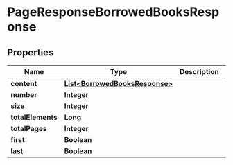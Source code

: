 

# PageResponseBorrowedBooksResponse


## Properties

| Name | Type | Description | Notes |
|------------ | ------------- | ------------- | -------------|
|**content** | [**List&lt;BorrowedBooksResponse&gt;**](BorrowedBooksResponse.md) |  |  [optional] |
|**number** | **Integer** |  |  [optional] |
|**size** | **Integer** |  |  [optional] |
|**totalElements** | **Long** |  |  [optional] |
|**totalPages** | **Integer** |  |  [optional] |
|**first** | **Boolean** |  |  [optional] |
|**last** | **Boolean** |  |  [optional] |



